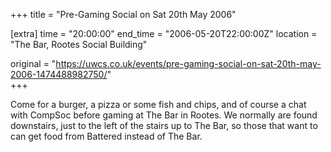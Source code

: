 +++
title = "Pre-Gaming Social on Sat 20th May 2006"

[extra]
time = "20:00:00"
end_time = "2006-05-20T22:00:00Z"
location = "The Bar, Rootes Social Building"

original = "https://uwcs.co.uk/events/pre-gaming-social-on-sat-20th-may-2006-1474488982750/"    
+++

Come for a burger, a pizza or some fish and chips, and of course a chat with CompSoc before gaming at The Bar in Rootes. We normally are found downstairs, just to the left of the stairs up to The Bar, so those that want to can get food from Battered instead of The Bar.

